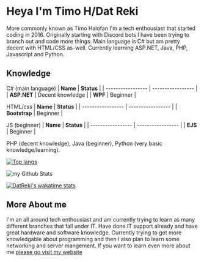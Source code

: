 # Heya I'm Timo H/Dat Reki
More commonly known as Timo Halofan I'm a tech enthousiast that started coding in 2016. Originally starting with Discord bots I have been trying to branch out and code more things. Main language is C# but am pretty decent with HTML/CSS as-well. Currently learning ASP.NET, Java, PHP, Javascript and Python.

## Knowledge
C# (main language)
| **Name**          | **Status**        |
| ----------------- | ----------------- |
| **ASP.NET**       | Decent knowledge  |
| **WPF**           | Beginner          |

HTML/css
| **Name**          | **Status**        |
| ----------------- | ----------------- |
| **Bootstrap**     | Beginner          |

JS (beginner)
| **Name**          | **Status**        |
| ----------------- | ----------------- |
| **EJS**           | Beginner          |

PHP (decent knowledge),
Java (beginner),
Python (very basic knowledge/learning).

[![Top langs](https://github-readme-stats.vercel.app/api/top-langs/?username=DatReki&layout=compact&show_icons=true&theme=dracula)](https://github.com/DatReki)

![my Github Stats](https://github-readme-stats.vercel.app/api?username=DatReki&count_private=true&show_icons=true&theme=dracula)

[![DatReki's wakatime stats](https://github-readme-stats.vercel.app/api/wakatime?username=TimoHalofan&show_icons=true&theme=dracula)](https://wakatime.com/@TimoHalofan)

## More About me
I'm an all around tech enthousiast and am currently trying to learn as many different branches that fall under IT. Have done IT support already and have great hardware and software knowledge. Currently trying to get more knowledgable about programming and then I also plan to learn some networking and server mangement. If you want to learn even more about me [please go visit my website](https://timohalofan.de)

